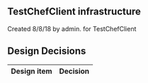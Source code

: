 ## TestChefClient infrastructure

Created 8/8/18 by admin. for TestChefClient


## Design Decisions
| Design item                | Decision|
| :----------------------------------- | :--------------------------------------------------------------------------------|
